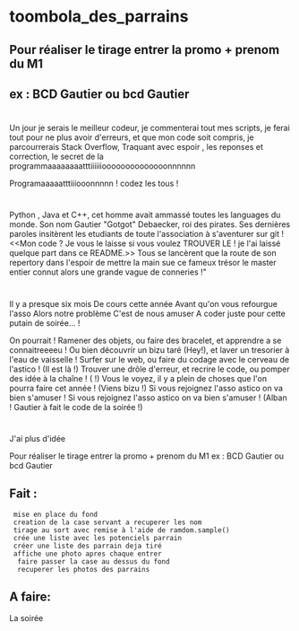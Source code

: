 # toombola_des_parrains

## Pour réaliser le tirage entrer la promo + prenom du M1 
## ex : BCD Gautier ou bcd Gautier

# 
Un jour je serais le meilleur codeur,
je commenterai tout mes scripts,
je ferai tout pour ne plus avoir d'erreurs,
et que mon code soit compris,
je parcourrerais Stack Overflow,
Traquant avec espoir ,
les reponses et correction,
le secret de la programmaaaaaaaatttiiiiiioooooooooooooonnnnnn

Programaaaaatttiiiooonnnnn ! codez les tous !


#

Python , Java et C++, cet homme avait ammassé toutes les languages du monde. Son nom Gautier "Gotgot" Debaecker, roi des pirates. Ses dernières paroles insitèrent les etudiants de toute l'association à s'aventurer sur git ! <<Mon code ? Je vous le laisse si vous voulez TROUVER LE ! je l'ai laissé quelque part dans ce README.>> Tous se lancèrent que la route de son repertory dans l'espoir de mettre la main sue ce fameux  trésor le master entier connut alors une grande vague de conneries !"

#

Il y a presque six mois
De cours cette année
Avant qu'on vous refourgue l'asso 
Alors notre problème
C'est de nous amuser
A coder juste pour cette putain de soirée... !

On pourrait !
Ramener des objets, ou faire des bracelet, et apprendre a se connaitreeeeu !
Ou bien découvrir un bizu taré (Hey!), et laver un
tresorier à l'eau de vaisselle !
Surfer sur le web, ou faire du codage avec le cerveau
de l'astico ! (Il est là !)
Trouver une drôle d'erreur, et recrire le code, ou
pomper des idée à la chaîne ! ( !)
Vous le voyez, il y a plein de choses que l'on pourra faire
cet année ! (Viens bizu !)
Si vous rejoignez l'asso astico on va bien s'amuser !
Si vous rejoignez l'asso astico on va bien s'amuser !
(Alban ! Gautier à fait le code de la soirée 
!) 

#


J'ai plus d'idée 

Pour réaliser le tirage entrer la promo + prenom du M1 
 ex : BCD Gautier ou bcd Gautier



## Fait :
     mise en place du fond
     creation de la case servant a recuperer les nom
     tirage au sort avec remise à l'aide de ramdom.sample()
     crée une liste avec les potenciels parrain
     créer une liste des parrain deja tiré
     affiche une photo apres chaque entrer
      faire passer la case au dessus du fond
      recuperer les photos des parrains
     
## A faire:
  
  La soirée

